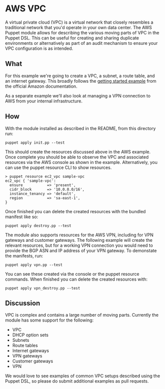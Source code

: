 # AWS VPC

A virtual private cloud (VPC) is a virtual network that closely
resembles a traditional network that you'd operate in your own data
center. The AWS Puppet module allows for describing the various moving
parts of VPC in the Puppet DSL. This can be useful for creating and
sharing duplicate environments or alternatively as part of an audit
mechanism to ensure your VPC configuration is as intended.

## What

For this example we're going to create a VPC, a subnet, a route table,
and an internet gateway. This broadly follows the [getting started
example](http://docs.aws.amazon.com/AmazonVPC/latest/GettingStartedGuide/Wizard.html)
from the official Amazon documentation.

As a separate example we'll also look at managing a VPN connection to
AWS from your internal infrastructure.

## How

With the module installed as described in the README, from this
directory run:

    puppet apply init.pp --test

This should create the resources discussed above in the AWS example.
Once complete you should be able to observe the VPC and associated
resources via the AWS console as shown in the example. Alternatively, you
can use the puppet resource CLI to show resources.

    > puppet resource ec2_vpc sample-vpc
    ec2_vpc { 'sample-vpc':
      ensure           => 'present',
      cidr_block       => '10.0.0.0/16',
      instance_tenancy => 'default',
      region           => 'sa-east-1',
    }


Once finished you can delete the created resources with the bundled
manifest like so:

    puppet apply destroy.pp --test

The module also supports resources for the AWS VPN, including for VPN
gateways and customer gateways. The following example will create the
relevant resources, but for a working VPN connection you would need to
provide the BGP ASN and IP address of your VPN gateway. To demonstate
the manifests, run:

    puppet apply vpn.pp --test

You can see these created via the console or the puppet resource
commands. When finished you can delete the created resources with:

    puppet apply vpn_destroy.pp --test


## Discussion

VPC is complex and contains a large number of moving parts.
Currently the module has some support for the following:

* VPC
* DHCP option sets
* Subnets
* Route tables
* Internet gateways
* VPN gateways
* Customer gateways
* VPN

We would love to see examples of common VPC setups described using the
Puppet DSL, so please do submit additional examples as pull requests.
